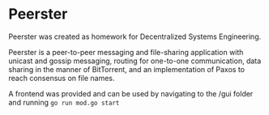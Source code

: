 # Peerster

Peerster was created as homework for Decentralized Systems Engineering.

Peerster is a peer-to-peer messaging and file-sharing application with unicast and gossip messaging, routing for one-to-one communication, data sharing in the manner of BitTorrent, and an implementation of Paxos to reach consensus on file names.

A frontend was provided and can be used by navigating to the /gui folder and running 
``` go run mod.go start ```
